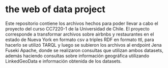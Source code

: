 # the web of data project
Este repositorio contiene los archivos hechos para poder llevar a cabo el proyecto del curso CC7220-1 de la Universidad de Chile. El proyecto corresponde a transformar archivos sobre airbnbs y restaurantes en el estado de Nueva York en formato csv a triples RDF en formato ttl, para hacerlo se utilizó TARQL y luego se subieron los archivos al endpoint Jena Fuseki Apache, donde se realizaron consultas que utilizan ambos datasets, además haciendo consultas sobre información geográfica utilizando LinkedGeoData e información obtenida de los datasets.
